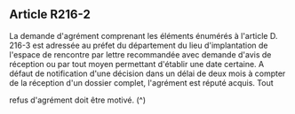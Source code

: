 ## Article R216-2

La demande d'agrément comprenant les éléments énumérés à l'article D. 216-3 est adressée au préfet du
département du lieu d'implantation de l'espace de rencontre par lettre recommandée avec demande d'avis de
réception ou par tout moyen permettant d'établir une date certaine. A défaut de notification d'une décision
dans un délai de deux mois à compter de la réception d'un dossier complet, l'agrément est réputé acquis. Tout

refus d'agrément doit être motivé. (^)

